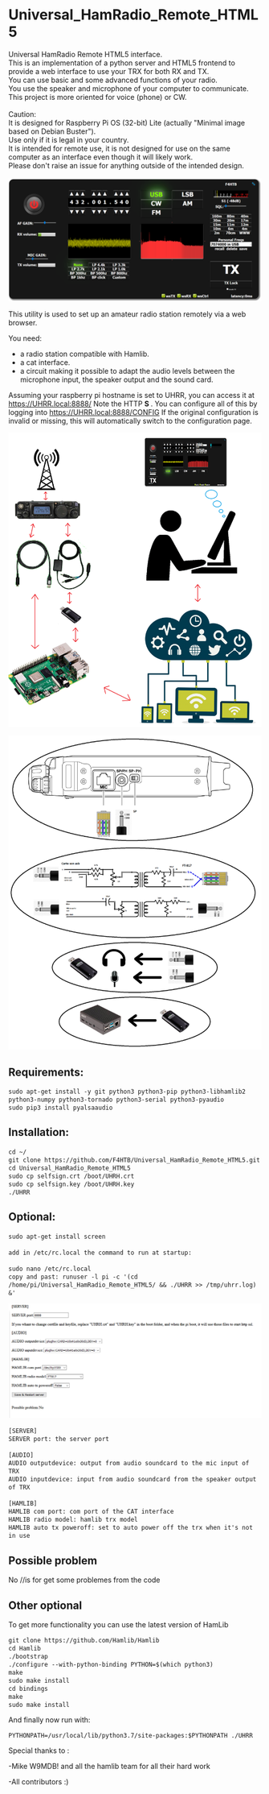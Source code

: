 # Universal_HamRadio_Remote_HTML5
Universal HamRadio Remote HTML5 interface.<br>
This is an implementation of a python server and HTML5 frontend to provide a web interface to use your TRX for both RX and TX.<br>
You can use basic and some advanced functions of your radio.<br>
You use the speaker and microphone of your computer to communicate.<br>
This project is more oriented for voice (phone) or CW.<br>
<br>
Caution:<br>
It is designed for Raspberry Pi OS (32-bit) Lite (actually "Minimal image based on Debian Buster").<br>
Use only if it is legal in your country.<br>
It is intended for remote use, it is not designed for use on the same computer as an interface even though it will likely work.<br>
Please don't raise an issue for anything outside of the intended design.<br>
<br>
![alt text](README/UHRR_Pict.png)

This utility is used to set up an amateur radio station remotely via a web browser.

You need:
- a radio station compatible with Hamlib.
- a cat interface.
- a circuit making it possible to adapt the audio levels between the microphone input, the speaker output and the sound card.

Assuming your raspberry pi hostname is set to UHRR, you can access it at https://UHRR.local:8888/
Note the HTTP <b> S </b>.
You can configure all of this by logging into https://UHRR.local:8888/CONFIG
If the original configuration is invalid or missing, this will automatically switch to the configuration page.


![alt text](README/func_princ.png)

![alt text](README/sound_diagram.png)

## Requirements:
```
sudo apt-get install -y git python3 python3-pip python3-libhamlib2 python3-numpy python3-tornado python3-serial python3-pyaudio
sudo pip3 install pyalsaaudio
```

## Installation:
```
cd ~/
git clone https://github.com/F4HTB/Universal_HamRadio_Remote_HTML5.git
cd Universal_HamRadio_Remote_HTML5
sudo cp selfsign.crt /boot/UHRH.crt
sudo cp selfsign.key /boot/UHRH.key
./UHRR
```
## Optional:

```
sudo apt-get install screen

add in /etc/rc.local the command to run at startup:

sudo nano /etc/rc.local
copy and past: runuser -l pi -c '(cd /home/pi/Universal_HamRadio_Remote_HTML5/ && ./UHRR >> /tmp/uhrr.log) &'
```
![alt text](README/UHRR_conf_Pict.png)

```
[SERVER]
SERVER port: the server port

[AUDIO]
AUDIO outputdevice: output from audio soundcard to the mic input of TRX
AUDIO inputdevice: input from audio soundcard from the speaker output of TRX

[HAMLIB]
HAMLIB com port: com port of the CAT interface
HAMLIB radio model: hamlib trx model
HAMLIB auto tx poweroff: set to auto power off the trx when it's not in use
```
## Possible problem
No //is for get some problemes from the code
## Other optional
To get more functionality you can use the latest version of HamLib
```
git clone https://github.com/Hamlib/Hamlib
cd Hamlib
./bootstrap
./configure --with-python-binding PYTHON=$(which python3)
make
sudo make install
cd bindings
make
sudo make install

```
And finally now run with:
```
PYTHONPATH=/usr/local/lib/python3.7/site-packages:$PYTHONPATH ./UHRR
```

Special thanks to :

-Mike W9MDB! and all the hamlib team for all their hard work

-All contributors :)
